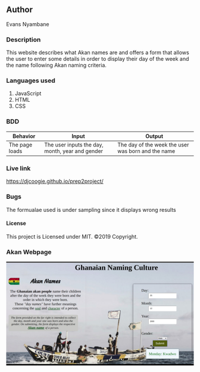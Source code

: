 ## Author
Evans Nyambane

### Description
This website describes what Akan names are and offers a form that allows the user to enter some details in order to display their day of the week and the name following Akan naming criteria.

### Languages used
1. JavaScript
2. HTML
3. CSS

### BDD
| Behavior | Input | Output |
|----------|-------|--------|
| The page loads | The user inputs the day, month, year and gender | The day of the week the user was born and the name |

### Live link
https://djcoogie.github.io/prep2project/

### Bugs
The formualae used is under sampling since it displays wrong results

#### License
This project is Licensed under MIT. ©2019 Copyright.

### Akan Webpage
![Camouflage](media/readme.jpg)
